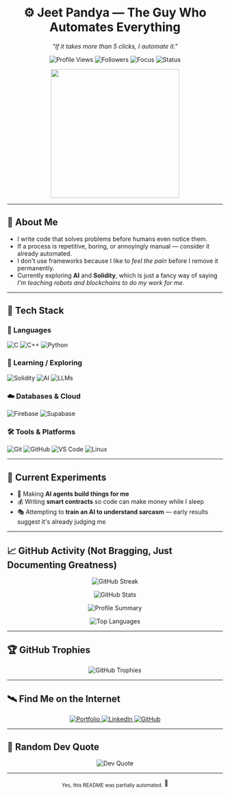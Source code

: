 <!-- README.md -->
<h1 align="center">⚙️ Jeet Pandya — The Guy Who Automates Everything</h1>

<p align="center"><i>"If it takes more than 5 clicks, I automate it."</i></p>

<p align="center">
  <img src="https://komarev.com/ghpvc/?username=PandyaJeet&color=blueviolet&style=flat-square&label=Profile+Views" alt="Profile Views" />
  <img src="https://img.shields.io/github/followers/PandyaJeet?style=flat-square&color=blue&label=Followers" alt="Followers" />
  <img src="https://img.shields.io/badge/Focus-Automation-orange?style=flat-square" alt="Focus" />
  <img src="https://img.shields.io/badge/Status-Building%20the%20Future-success?style=flat-square" alt="Status" />
</p>

<p align="center">
  <img src="https://media.giphy.com/media/UVG0BN8TOMKkPOJS6e/giphy.gif" width="300"/>
</p>

---

## 🧠 About Me

- I write code that solves problems before humans even notice them.
- If a process is repetitive, boring, or annoyingly manual — consider it already automated.
- I don't use frameworks because I like to *feel the pain* before I remove it permanently.
- Currently exploring **AI** and **Solidity**, which is just a fancy way of saying *I'm teaching robots and blockchains to do my work for me.*

---

## 🔧 Tech Stack 

<p align="center">

### 🧠 Languages
![C](https://img.shields.io/badge/C-00599C?style=for-the-badge&logo=c&logoColor=white)
![C++](https://img.shields.io/badge/C++-00599C?style=for-the-badge&logo=cplusplus&logoColor=white)
![Python](https://img.shields.io/badge/Python-3776AB?style=for-the-badge&logo=python&logoColor=white)

### 🚀 Learning / Exploring
![Solidity](https://img.shields.io/badge/Solidity-363636?style=for-the-badge&logo=solidity&logoColor=white)
![AI](https://img.shields.io/badge/AI-412991?style=for-the-badge&logo=artificial-intelligence&logoColor=white)
![LLMs](https://img.shields.io/badge/LLMs-FF6F00?style=for-the-badge&logo=openai&logoColor=white)

### ☁️ Databases & Cloud
![Firebase](https://img.shields.io/badge/Firebase-FFCA28?style=for-the-badge&logo=firebase&logoColor=black)
![Supabase](https://img.shields.io/badge/Supabase-3ECF8E?style=for-the-badge&logo=supabase&logoColor=white)

### 🛠️ Tools & Platforms
![Git](https://img.shields.io/badge/Git-F05032?style=for-the-badge&logo=git&logoColor=white)
![GitHub](https://img.shields.io/badge/GitHub-181717?style=for-the-badge&logo=github&logoColor=white)
![VS Code](https://img.shields.io/badge/VS%20Code-007ACC?style=for-the-badge&logo=visual-studio-code&logoColor=white)
![Linux](https://img.shields.io/badge/Linux-FCC624?style=for-the-badge&logo=linux&logoColor=black)

</p>

---

## 🧪 Current Experiments

- 🤖 Making **AI agents build things for me**
- 💰 Writing **smart contracts** so code can make money while I sleep
- 🎭 Attempting to **train an AI to understand sarcasm** — early results suggest it's already judging me

---

## 📈 GitHub Activity (Not Bragging, Just Documenting Greatness)

<p align="center">
  <img src="https://github-readme-streak-stats.herokuapp.com/?user=PandyaJeet&theme=tokyonight&hide_border=true" alt="GitHub Streak" />
</p>

<p align="center">
  <img src="https://github-readme-stats.vercel.app/api?username=PandyaJeet&show_icons=true&theme=tokyonight&hide_border=true&count_private=true" alt="GitHub Stats" />
</p>

<p align="center">
  <img src="https://github-profile-summary-cards.vercel.app/api/cards/profile-details?username=PandyaJeet&theme=tokyonight" alt="Profile Summary" />
</p>

<p align="center">
  <img src="https://github-readme-stats.vercel.app/api/top-langs/?username=PandyaJeet&layout=compact&theme=tokyonight&hide_border=true" alt="Top Languages" />
</p>

---

## 🏆 GitHub Trophies

<p align="center">
  <img src="https://github-profile-trophy.vercel.app/?username=PandyaJeet&theme=tokyonight&no-frame=true&row=1&column=7" alt="GitHub Trophies" />
</p>

---

## 🛰️ Find Me on the Internet

<p align="center">
  <a href="https://jeetpandya.web.app" target="_blank">
    <img src="https://img.shields.io/badge/Portfolio-FF5722?style=for-the-badge&logo=google-chrome&logoColor=white" alt="Portfolio" />
  </a>
  <a href="https://linkedin.com/in/jeetpandya2006" target="_blank">
    <img src="https://img.shields.io/badge/LinkedIn-0A66C2?style=for-the-badge&logo=linkedin&logoColor=white" alt="LinkedIn" />
  </a>
  <a href="https://github.com/PandyaJeet" target="_blank">
    <img src="https://img.shields.io/badge/GitHub-181717?style=for-the-badge&logo=github&logoColor=white" alt="GitHub" />
  </a>
</p>

---

## 💬 Random Dev Quote

<p align="center">
  <img src="https://quotes-github-readme.vercel.app/api?type=horizontal&theme=tokyonight" alt="Dev Quote" />
</p>

---

<p align="center">
  <sub>Yes, this README was partially automated.</sub> 🤖
</p>
